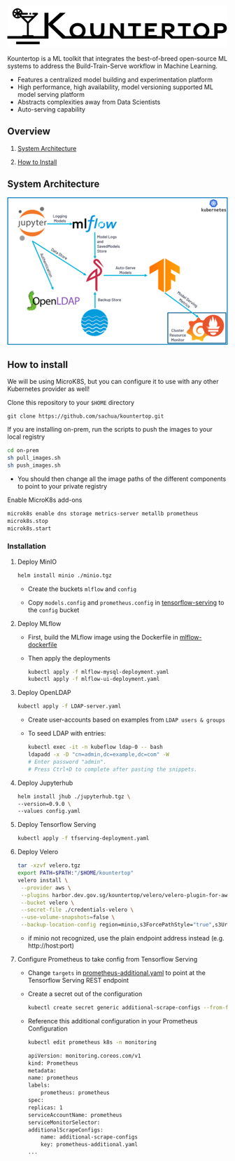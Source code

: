 ![Kountertop](./images/Kountertop.png)

Kountertop is a ML toolkit that integrates the best-of-breed open-source ML systems to address the Build-Train-Serve workflow in Machine Learning.

 * Features a centralized model building and experimentation platform
 * High performance, high availability, model versioning supported ML model serving platform
 * Abstracts complexities away from Data Scientists
 * Auto-serving capability

## Overview

1. [System Architecture](#system-architecture)

2. [How to Install](#how-to-install)

## System Architecture
![System Architecture](./images/system_architecture.png)

## How to install

We will be using MicroK8S, but you can configure it to use with any other Kubernetes provider as well!

Clone this repository to your `$HOME` directory

```
git clone https://github.com/sachua/kountertop.git
```

If you are installing on-prem, run the scripts to push the images to your local registry

```bash
cd on-prem
sh pull_images.sh
sh push_images.sh
```
    
* You should then change all the image paths of the different components to point to your private registry

Enable MicroK8s add-ons

```bash
microk8s enable dns storage metrics-server metallb prometheus
microk8s.stop
microk8s.start
```

### Installation

1. Deploy MinIO

    ```bash
    helm install minio ./minio.tgz
    ```

    * Create the buckets ```mlflow``` and ```config```

    * Copy ```models.config``` and ```prometheus.config``` in [tensorflow-serving](./tensorflow-serving) to the ```config``` bucket

2. Deploy MLflow

    * First, build the MLflow image using the Dockerfile in [mlflow-dockerfile](./mlflow-dockerfile)

    * Then apply the deployments

        ```bash
        kubectl apply -f mlflow-mysql-deployment.yaml
        kubectl apply -f mlflow-ui-deployment.yaml
        ```

3. Deploy OpenLDAP

    ```bash
    kubectl apply -f LDAP-server.yaml
    ```

    * Create user-accounts based on examples from ```LDAP users & groups```

    * To seed LDAP with entries:

        ```bash
        kubectl exec -it -n kubeflow ldap-0 -- bash
        ldapadd -x -D "cn=admin,dc=example,dc=com" -W
        # Enter password "admin".
        # Press Ctrl+D to complete after pasting the snippets.
        ```

4. Deploy Jupyterhub

    ```bash
    helm install jhub ./jupyterhub.tgz \
    --version=0.9.0 \
    --values config.yaml
    ```

5. Deploy Tensorflow Serving

    ```bash
    kubectl apply -f tfserving-deployment.yaml
    ```

6. Deploy Velero

    ```bash
    tar -xzvf velero.tgz
    export PATH=$PATH:"/$HOME/kountertop"
    velero install \
     --provider aws \
     --plugins harbor.dev.gov.sg/kountertop/velero/velero-plugin-for-aws:v1.1.0 \
     --bucket velero \
     --secret-file ./credentials-velero \
     --use-volume-snapshots=false \
     --backup-location-config region=minio,s3ForcePathStyle="true",s3Url=http://minio.default.svc.cluster.local:9000
    ```
    
    * if minio not recognized, use the plain endpoint address instead (e.g. http://<span></span>host:port) 

7. Configure Prometheus to take config from Tensorflow Serving

    * Change `targets` in [prometheus-additional.yaml](prometheus-additional.yaml) to point at the Tensorflow Serving REST endpoint

    * Create a secret out of the configuration

        ```bash
        kubectl create secret generic additional-scrape-configs --from-file=prometheus-additional.yaml -n monitoring -oyaml > additional-scrape-configs.yaml
        ```

    * Reference this additional configuration in your Prometheus Configuration

        ```bash
        kubectl edit prometheus k8s -n monitoring
        ```

        ```bash
        apiVersion: monitoring.coreos.com/v1
        kind: Prometheus
        metadata:
        name: prometheus
        labels:
            prometheus: prometheus
        spec:
        replicas: 1
        serviceAccountName: prometheus
        serviceMonitorSelector:
        additionalScrapeConfigs:
            name: additional-scrape-configs
            key: prometheus-additional.yaml
        ...
        ```
